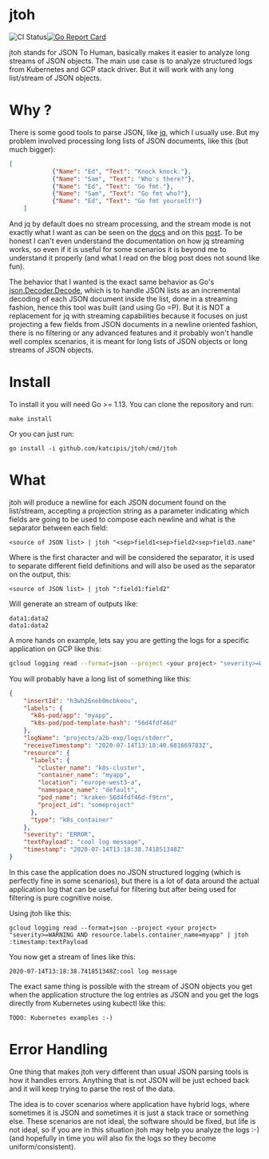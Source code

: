 # jtoh

![CI Status](https://github.com/katcipis/jtoh/workflows/CI/badge.svg)[![Go Report Card](https://goreportcard.com/badge/github.com/katcipis/jtoh)](https://goreportcard.com/report/github.com/katcipis/jtoh)

jtoh stands for JSON To Human, basically makes it easier to analyze long
streams of JSON objects.
The main use case is to analyze structured logs from Kubernetes and GCP
stack driver. But it will work with any long list/stream of JSON objects.

# Why ?

There is some good tools to parse JSON, like
[jq](https://stedolan.github.io/jq/manual), which I usually use.
But my problem involved processing long lists of JSON documents,
like this (but much bigger):

```json
[
            {"Name": "Ed", "Text": "Knock knock."},
            {"Name": "Sam", "Text": "Who's there?"},
            {"Name": "Ed", "Text": "Go fmt."},
            {"Name": "Sam", "Text": "Go fmt who?"},
            {"Name": "Ed", "Text": "Go fmt yourself!"}
    ]
```

And jq by default does no stream processing, and the stream mode is not
exactly what I want as can be seen on the
[docs](https://stedolan.github.io/jq/manual/#Streaming) and on this
[post](https://devblog.songkick.com/parsing-ginormous-json-files-via-streaming-be6561ea8671).
To be honest I can't even understand the documentation on how jq streaming
works, so even if it is useful for some scenarios it is beyond me to
understand it properly (and what I read on the blog post does
not sound like fun).

The behavior that I wanted is the exact same behavior as
Go's [json.Decoder.Decode](https://golang.org/pkg/encoding/json/#Decoder.Decode),
which is to handle JSON lists as an incremental decoding of each JSON document
inside the list, done in a streaming fashion, hence this tool was built
(and using Go =P). But it is NOT a replacement for jq with streaming
capabilities because it focuses on just projecting a few fields from JSON
documents in a newline oriented fashion, there is no filtering or any advanced
features and it probably won't handle well complex scenarios, it is meant
for long lists of JSON objects or long streams of JSON objects.

# Install

To install it you will need Go >= 1.13. You can clone the repository and run:

```
make install
```

Or you can just run:

```
go install -i github.com/katcipis/jtoh/cmd/jtoh
```

# What
 
jtoh will produce a newline for each JSON document found on the list/stream,
accepting a projection string as a parameter indicating which fields are going
to be used to compose each newline and what is the separator between each field:
 
```
<source of JSON list> | jtoh "<sep>field1<sep>field2<sep>field3.name"
```

Where **<sep>** is the first character and will be considered the separator,
it is used to separate different field definitions and will also be used
as the separator on the output, this:

```
<source of JSON list> | jtoh ":field1:field2"
```

Will generate an stream of outputs like:

```
data1:data2
data1:data2
```

A more hands on example, lets say you are getting the logs for a specific
application on GCP like this:

```sh
gcloud logging read --format=json --project <your project> "severity>=WARNING AND resource.labels.container_name=myapp"
```

You will probably have a long list of something like this:

```json
{
    "insertId": "h3wh26neb0mcbkeou",
    "labels": {
      "k8s-pod/app": "myapp",
      "k8s-pod/pod-template-hash": "56d4fdf46d"
    },
    "logName": "projects/a2b-exp/logs/stderr",
    "receiveTimestamp": "2020-07-14T13:18:40.681669783Z",
    "resource": {
      "labels": {
        "cluster_name": "k8s-cluster",
        "container_name": "myapp",
        "location": "europe-west3-a",
        "namespace_name": "default",
        "pod_name": "kraken-56d4fdf46d-f9trn",
        "project_id": "someproject"
      },
      "type": "k8s_container"
    },
    "severity": "ERROR",
    "textPayload": "cool log message",
    "timestamp": "2020-07-14T13:18:38.741851348Z"
}
```

In this case the application does no JSON structured logging
(which is perfectly fine in some scenarios),
but there is a lot of data around the
actual application log that can be useful for filtering but after
being used for filtering is pure cognitive noise.

Using jtoh like this:

```
gcloud logging read --format=json --project <your project> "severity>=WARNING AND resource.labels.container_name=myapp" | jtoh :timestamp:textPayload
```

You now get a stream of lines like this: 

```
2020-07-14T13:18:38.741851348Z:cool log message
```

The exact same thing is possible with the stream of JSON objects you
get when the application structure the log entries as JSON and you get the
logs directly from Kubernetes using kubectl like this:

```
TODO: Kubernetes examples :-)
```

# Error Handling

One thing that makes jtoh very different than usual JSON parsing tools is
how it handles errors. Anything that is not JSON will be just echoed back
and it will keep trying to parse the rest of the data.

The idea is to cover scenarios where application have hybrid logs, where
sometimes it is JSON and sometimes it is just a stack trace or something
else. These scenarios are not ideal, the software should be fixed, but
life is not ideal, so if you are in this situation jtoh may help you
analyze the logs :-) (and hopefully in time you will also fix the logs
so they become uniform/consistent).
